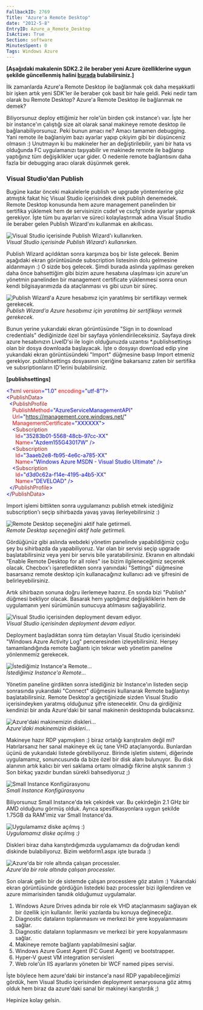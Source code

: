 ```yaml
---
FallbackID: 2769
Title: "Azure'a Remote Desktop"
date: "2012-5-8"
EntryID: Azure_a_Remote_Desktop
IsActive: True
Section: software
MinutesSpent: 0
Tags: Windows Azure
---
```

**[Aşağıdaki makalenin SDK2.2 ile beraber yeni Azure özelliklerine uygun
şekilde güncellenmiş halini
[burada](http://daron.yondem.com/tr/post/Azure_Remote_Desktop_SDK2_2)
bulabilirsiniz.]**

İlk zamanlarda Azure'a Remote Desktop ile bağlanmak çok daha meşakkatli
bir işken artık yeni SDK'ler ile beraber çok basit bir hale geldi. Peki
nedir tam olarak bu Remote Desktop? Azure'a Remote Desktop ile bağlanmak
ne demek?

Biliyorsunuz deploy ettiğimiz her role'ün birden çok instance'ı var.
İşte her bir instance'ın çalıştığı size ait olarak sanal makineye remote
desktop ile bağlanabiliyorsunuz. Peki bunun amacı ne? Amacı tamamen
debugging. Yani remote ile bağlaniyim bazı ayarlar yapıp çıkiyim gibi
bir düşünceniz olmasın :) Unutmayın ki bu makineler her an
değiştirilebilir, yani bir hata vs olduğunda FC uygulamanızı taşıyabilir
ve makinede remote ile bağlanıp yaptığınız tüm değişiklikler uçar gider.
O nedenle remote bağlantısını daha fazla bir debugging aracı olarak
düşünmek gerek.

### Visual Studio'dan Publish

Bugüne kadar önceki makalelerle publish ve upgrade yöntemlerine göz
atmıştık fakat hiç Visual Studio içerisindek direk publish denemedek.
Remote Desktop konusunda hem azure management panelinden bir sertifika
yüklemek hem de servisinizin csdef ve cscfg'sinde ayarlar yapmak
gerekiyor. İşte tüm bu ayarları ve süreci kolaylaştırmak adına Visual
Studio ile beraber gelen Publish Wizard'ını kullanmak en akıllıcası.

![Visual Studio içerisinde Publish Wizard'ı
kullanırken.](media/Azure_a_Remote_Desktop/publish.jpg)\
*Visual Studio içerisinde Publish Wizard'ı kullanırken.*

Publish Wizard açıldıktan sonra karşınıza boş bir liste gelecek. Benim
aşağıdaki ekran görüntüsünde subscription listesinin dolu gelmesine
aldanmayın :) O sizde boş gelecek. Şimdi burada aslında yapılması
gereken daha önce bahsettiğim gibi bizim azure hesabına ulaşılması için
azure'un yönetmin panelinden bir management certificate yüklenmesi sonra
onun kendi bilgisayarımızda da ataçlanması vs gibi uzun bir süreç.

![Publish Wizard'a Azure hesabımız için yaratılmış bir sertifikayı
vermek
gerekecek.](media/Azure_a_Remote_Desktop/publish2.jpg)\
*Publish Wizard'a Azure hesabımız için yaratılmış bir sertifikayı vermek
gerekecek.*

Bunun yerine yukarıdaki ekran görüntüsünde "Sign in to download
credentials" dediğinizde özel bir sayfaya yönlendirileceksiniz. Sayfaya
direk azure hesabınızın LiveID'si ile login olduğunuzda
uzantısı \*.publishsettings olan bir dosya downloada başlayacak. İşte o
dosyayı download edip yine yukarıdaki ekran görüntüsündeki "Import"
düğmesine basıp Import etmeniz gerekiyor. publishsettings dosyasının
içeriğine bakarsanız zaten bir sertifika ve subsriptionların ID'lerini
bulabilirsiniz.

**[publishsettings]**

<span style="color:blue;">\<?</span><span
style="color:#a31515;">xml</span><span style="color:blue;"> </span><span
style="color:red;">version</span><span
style="color:blue;">=</span>"<span style="color:blue;">1.0</span>"<span
style="color:blue;"> </span><span
style="color:red;">encoding</span><span
style="color:blue;">=</span>"<span
style="color:blue;">utf-8</span>"<span style="color:blue;">?\></span>\
 <span style="color:blue;">\<</span><span
style="color:#a31515;">PublishData</span><span
style="color:blue;">\></span>\
 <span style="color:blue;">  \<</span><span
style="color:#a31515;">PublishProfile</span>\
 <span style="color:blue;">    </span><span
style="color:red;">PublishMethod</span><span
style="color:blue;">=</span>"<span
style="color:blue;">AzureServiceManagementAPI</span>"\
 <span style="color:blue;">    </span><span
style="color:red;">Url</span><span style="color:blue;">=</span>"<span
style="color:blue;">https://management.core.windows.net/</span>"\
 <span style="color:blue;">    </span><span
style="color:red;">ManagementCertificate</span><span
style="color:blue;">=</span>"<span
style="color:blue;">XXXXXX</span>"<span style="color:blue;">\></span>\
 <span style="color:blue;">    \<</span><span
style="color:#a31515;">Subscription</span>\
 <span style="color:blue;">      </span><span
style="color:red;">Id</span><span style="color:blue;">=</span>"<span
style="color:blue;">35283b01-5568-48cb-97cc-XX</span>"\
 <span style="color:blue;">      </span><span
style="color:red;">Name</span><span style="color:blue;">=</span>"<span
style="color:blue;">Azdem155G43017W</span>"<span
style="color:blue;"> /\></span>\
 <span style="color:blue;">    \<</span><span
style="color:#a31515;">Subscription</span>\
 <span style="color:blue;">      </span><span
style="color:red;">Id</span><span style="color:blue;">=</span>"<span
style="color:blue;">3aaeb2e8-fb95-4e6c-a785-XX</span>"\
 <span style="color:blue;">      </span><span
style="color:red;">Name</span><span style="color:blue;">=</span>"<span
style="color:blue;">Windows Azure MSDN - Visual Studio Ultimate</span>"<span
style="color:blue;"> /\></span>\
 <span style="color:blue;">    \<</span><span
style="color:#a31515;">Subscription</span>\
 <span style="color:blue;">      </span><span
style="color:red;">Id</span><span style="color:blue;">=</span>"<span
style="color:blue;">d3d0c62a-f14e-4195-a4b5-XX</span>"\
 <span style="color:blue;">      </span><span
style="color:red;">Name</span><span style="color:blue;">=</span>"<span
style="color:blue;">DEVELOAD</span>"<span
style="color:blue;"> /\></span>\
 <span style="color:blue;">  \</</span><span
style="color:#a31515;">PublishProfile</span><span
style="color:blue;">\></span>\
 <span style="color:blue;">\</</span><span
style="color:#a31515;">PublishData</span><span
style="color:blue;">\></span>

Import işlemi bittikten sonra uygulamanızı publish etmek istediğiniz
subscription'ı seçip sihirbazda yavaş yavaş ilerleyebilirsiniz :)

![Remote Desktop seçeneğini aktif hale
getirmeli.](media/Azure_a_Remote_Desktop/publish3.jpg)\
*Remote Desktop seçeneğini aktif hale getirmeli.*

Gördüğünüz gibi aslında webdeki yönetim panelinde yapabildiğimiz çoğu
şey bu sihirbazda da yapabiliyoruz. Var olan bir servisi seçip upgrade
başlatabilirsiniz veya yeni bir servis bile yaratabilirsiniz. Ekranın en
altındaki "Enable Remote Desktop for all roles" ise bizim
ilgileneceğimiz seçenek olacak. Checbox'ı işaretledikten sonra yanındaki
"Settings" düğmesine basarsanız remote desktop için kullanacağınız
kullanıcı adı ve şifresini de belirleyebilirsiniz.

Artık sihirbazın sonuna doğru ilerlemeye hazırız. En sonda bizi
"Publish" düğmesi bekliyor olacak. Basarak hem yaptığımız
değişikliklerin hem de uygulamanın yeni sürümünün sunucuya atılmasını
sağlayabiliriz.

![Visual Studio içerisinden deployment devam
ediyor.](media/Azure_a_Remote_Desktop/publish4.jpg)\
*Visual Studio içerisinden deployment devam ediyor.*

Deployment başladıktan sonra tüm detayları Visual Studio içerisindeki
"Windows Azure Activity Log" penceresinden izleyebilirsiniz. Herşey
tamamlandığında remote bağlantı için tekrar web yönetim paneline
yönlenmemiz gerekecek.

![İstediğimiz Instance'a
Remote...](media/Azure_a_Remote_Desktop/publish5.jpg)\
*İstediğimiz Instance'a Remote...*

Yönetim paneline girdikten sonra istediğiniz bir Instance'ın listeden
seçip sonrasında yukarıdaki "Connect" düğmesini kullanarak Remote
bağlantıyı başlatabilirsiniz. Remote Desktop'a geçtiğinizde sizden
Visual Studio içerisindeyken yaratmış olduğunuz şifre istenecektir. Onu
da girdiğiniz kendinizi bir anda Azure'daki bir sanal makinenin
desktopında bulacaksınız.

![Azure'daki makinemizin
diskleri...](media/Azure_a_Remote_Desktop/publish6.jpg)\
*Azure'daki makinemizin diskleri...*

Makineye hazır RDP yapmışken :) biraz ortalığı karıştıralım değil mi?
Hatırlarsanız her sanal makineye ek üç tane VHD ataçlanıyordu. Bunlardan
üçünü de yukarıdaki listede görebiliyoruz. Birinde işletim sistemi,
diğerinde uygulamamız, sonuncusunda da bize özel bir disk alanı
bulunuyor.  Bu disk alanının artık kalıcı bir veri saklama ortamı
olmadığı fikrine alıştık sanırım :) Son birkaç yazıdır bundan sürekli
bahsediyoruz ;)

![Small Instance
Konfigürasyonu](media/Azure_a_Remote_Desktop/publish7.jpg)\
*Small Instance Konfigürasyonu*

Biliyorsunuz Small Instance'da tek çekirdek var. Bu çekirdeğin 2.1 GHz
bir AMD olduğunu görmüş olduk. Ayrıca spesifikasyonlara uygun şekilde
1.75GB da RAM'imiz var Small Instance'da.

![Uygulamamız diske açılmış
:)](media/Azure_a_Remote_Desktop/publish8.jpg)\
*Uygulamamız diske açılmış :)*

Diskleri biraz daha karıştırdığımızda uygulamamızı da doğrudan kendi
diskinde bulabiliyoruz. Bizim webform1.aspx işte burada :)

![Azure'da bir role altında çalışan
processler.](media/Azure_a_Remote_Desktop/remote.png)\
*Azure'da bir role altında çalışan processler.*

Son olarak gelin bir de sistemde çalışan processlere göz atalım :)
Yukarıdaki ekran görüntüsünde gördüğün listedeki bazı processler bizi
ilgilendiren ve azure mimarisinden tanıdık olduğumuz uygulamalar.

1.  Windows Azure Drives adında bir role ek VHD ataçlanmasını sağlayan
    ek bir özellik için kullanılır. İleriki yazılarda bu konuya
    değineceğiz.
2.  Diagnostic dataların toplanmasını ve merkezi bir yere kopyalanmasını
    sağlar.
3.  Diagnostic dataların toplanmasını ve merkezi bir yere kopyalanmasını
    sağlar.
4.  Makineye remote bağlantı yapılabilmesini sağlar.
5.  Windows Azure Guest Agent (FC Guest Agent) ve bootstrapper.
6.  Hyper-V guest VM integration servisleri
7.  Web role'ün IIS ayarlarını yöneten bir WCF named pipes servisi.

İşte böylece hem azure'daki bir instance'a nasıl RDP yapabileceğimizi
gördük, hem Visual Studio içerisinden deployment senaryosuna göz atmış
olduk hem biraz da azure'daki sanal bir makineyi karıştırdık ;)

Hepinize kolay gelsin.


